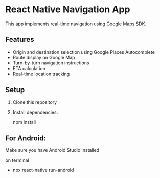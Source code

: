 # React Native Navigation App

This app implements real-time navigation using Google Maps SDK.

## Features
- Origin and destination selection using Google Places Autocomplete
- Route display on Google Map
- Turn-by-turn navigation instructions
- ETA calculation
- Real-time location tracking

## Setup

1. Clone this repository
2. Install dependencies:
  
   npm install

## For Android:

Make sure you have Android Studio installed

on terminal
- npx react-native run-android